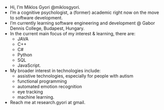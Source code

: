 - Hi, I’m Miklos Gyori @miklosgyori.
- I’m a cognitive psychologist, a (former) academic right now on the move to software development.
- I’m currently learning software engineering and development @ Gabor Dennis College, Budapest, Hungary.
- In the current main focus of my interest & learning, there are:
    - JAVA
    - C++
    - C#
    - Python
    - SQL
    - JavaScript.
- My broader interest in technologies include:
    - assistive technologies, especially for people with autism
    - functional programming
    - automated emotion recognition
    - eye tracking
    - machine learning.
- Reach me at research.gyori at gmail.

<!---
miklosgyori/miklosgyori is a ✨ special ✨ repository because its `README.md` (this file) appears on your GitHub profile.
You can click the Preview link to take a look at your changes.
--->
